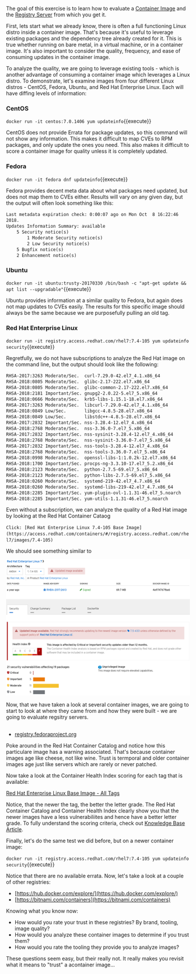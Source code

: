 The goal of this exercise is to learn how to evaluate a [Container Image](https://developers.redhat.com/blog/2018/02/22/container-terminology-practical-introduction/#h.dqlu6589ootw) and the [Registry Server](https://developers.redhat.com/blog/2018/02/22/container-terminology-practical-introduction/#h.4cxnedx7tmvq) from which you get it. 

First, lets start what we already know, there is often a full functioning Linux distro inside a container image. That's because it's useful to leverage existing packages and the dependency tree already created for it. This is true whether running on bare metal, in a virtual machine, or in a container image. It's also important to consider the quality, frequency, and ease of consuming updates in the container image.

To analyze the quality, we are going to leverage existing tools - which is another advantage of consuming a container image which leverages a Linux distro. To demonstrate, let's examine images from four different Linux distros - CentOS, Fedora, Ubuntu, and Red Hat Enterprise Linux. Each will have diffing levels of information:

### CentOS
``docker run -it centos:7.0.1406 yum updateinfo``{{execute}}

CentOS does not provide Errata for package updates, so this command will not show any information. This makes it difficult to map CVEs to RPM packages, and only update the ones you need. This also makes it difficult to score a container image for quality unless it is completely updated.

### Fedora
``docker run -it fedora dnf updateinfo``{{execute}}

Fedora provides decent meta data about what packages need updated, but does not map them to CVEs either. Results will vary on any given day, but the output will often look something like this:

```
Last metadata expiration check: 0:00:07 ago on Mon Oct  8 16:22:46 2018.
Updates Information Summary: available
    5 Security notice(s)
        1 Moderate Security notice(s)
        2 Low Security notice(s)
    5 Bugfix notice(s)
    2 Enhancement notice(s)
```

### Ubuntu
``docker run -it ubuntu:trusty-20170330 /bin/bash -c "apt-get update && apt list --upgradable"``{{execute}}

Ubuntu provides information at a similar quality to Fedora, but again does not map updates to CVEs easily. The results for this specific image should always be the same because we are purposefully pulling an old tag.

### Red Hat Enterprise Linux
``docker run -it registry.access.redhat.com/rhel7:7.4-105 yum updateinfo security``{{execute}}

Regretfully, we do not have subscriptions to analyze the Red Hat image on the command line, but the output should look like the following:

```
RHSA-2017:3263 Moderate/Sec.  curl-7.29.0-42.el7_4.1.x86_64
RHSA-2018:0805 Moderate/Sec.  glibc-2.17-222.el7.x86_64
RHSA-2018:0805 Moderate/Sec.  glibc-common-2.17-222.el7.x86_64
RHSA-2018:2181 Important/Sec. gnupg2-2.0.22-5.el7_5.x86_64
RHSA-2018:0666 Moderate/Sec.  krb5-libs-1.15.1-18.el7.x86_64
RHSA-2017:3263 Moderate/Sec.  libcurl-7.29.0-42.el7_4.1.x86_64
RHSA-2018:0849 Low/Sec.       libgcc-4.8.5-28.el7.x86_64
RHSA-2018:0849 Low/Sec.       libstdc++-4.8.5-28.el7.x86_64
RHSA-2017:2832 Important/Sec. nss-3.28.4-12.el7_4.x86_64
RHSA-2018:2768 Moderate/Sec.  nss-3.36.0-7.el7_5.x86_64
RHSA-2017:2832 Important/Sec. nss-sysinit-3.28.4-12.el7_4.x86_64
RHSA-2018:2768 Moderate/Sec.  nss-sysinit-3.36.0-7.el7_5.x86_64
RHSA-2017:2832 Important/Sec. nss-tools-3.28.4-12.el7_4.x86_64
RHSA-2018:2768 Moderate/Sec.  nss-tools-3.36.0-7.el7_5.x86_64
RHSA-2018:0998 Moderate/Sec.  openssl-libs-1:1.0.2k-12.el7.x86_64
RHSA-2018:1700 Important/Sec. procps-ng-3.3.10-17.el7_5.2.x86_64
RHSA-2018:2123 Moderate/Sec.  python-2.7.5-69.el7_5.x86_64
RHSA-2018:2123 Moderate/Sec.  python-libs-2.7.5-69.el7_5.x86_64
RHSA-2018:0260 Moderate/Sec.  systemd-219-42.el7_4.7.x86_64
RHSA-2018:0260 Moderate/Sec.  systemd-libs-219-42.el7_4.7.x86_64
RHSA-2018:2285 Important/Sec. yum-plugin-ovl-1.1.31-46.el7_5.noarch
RHSA-2018:2285 Important/Sec. yum-utils-1.1.31-46.el7_5.noarch
```
Even without a subscription, we can analyze the quality of a Red Hat image by looking at the Red Hat Container Cataog

``Click: [Red Hat Enterprise Linux 7.4-105 Base Image](https://access.redhat.com/containers/#/registry.access.redhat.com/rhel7/images/7.4-105)``

We should see something similar to

![Containers Are Linux](../../assets/subsystems/container-internals-lab-2-0-part-3/02-evaluating-trust.png)


Now, that we have taken a look at several container images, we are going to start to look at where they came from and how they were built - we are going to evaluate regsitry servers.

## 
- [registry.fedoraproject.org](https://registry.fedoraproject.org/)

Poke around in the Red Hat Container Catalog and notice how this particulare image has a warning associated. That's because container images age like cheese, not like wine. Trust is termporal and older container images age just like servers which are rarely or never patched. 

Now take a look at the Container Health Index scoring for each tag that is available: 

[Red Hat Enterprise Linux Base Image - All Tags](https://access.redhat.com/containers/?tab=tags#/registry.access.redhat.com/rhel7)

Notice, that the newer the tag, the better the letter grade. The Red Hat Container Catalog and Container Health Index clearly show you that the newer images have a less vulnerabiliites and hence have a better letter grade. To fully understand the scoring criteria, check out [Knowledge Base Article](https://access.redhat.com/articles/2803031).

Finally, let's do the same test we did before, but on a newer container image:

``docker run -it registry.access.redhat.com/rhel7:7.4-105 yum updateinfo security``{{execute}}

Notice that there are no available errata. Now, let's take a look at a couple of other registries:


- [https://hub.docker.com/explore/](https://hub.docker.com/explore/)
- [https://bitnami.com/containers](https://bitnami.com/containers)

Knowing what you know now:
- How would you rate your trust in these registries? By brand, tooling, image quality?
- How would you analyze these container images to determine if you trust them? 
- How would you rate the tooling they provide you to analyze images?

These questions seem easy, but their really not. It really makes you revisit what it means to "trust" a acontainer image...
